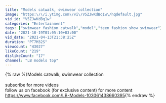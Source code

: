 ```yaml
---
title: "Models catwalk, swimwear collection"
image: "https:\/\/i.ytimg.com\/vi\/V5ZJwKdBq1w\/hqdefault.jpg"
vid_id: "V5ZJwKdBq1w"
categories: "Entertainment"
tags: ["swimwear fashion catwalk","model","teen fashion show swimwear"]
date: "2021-10-19T01:05:10+03:00"
vid_date: "2021-04-13T21:38:25Z"
duration: "PT7M32S"
viewcount: "43027"
likeCount: "219"
dislikeCount: "17"
channel: "LB models top"
---
```

{% raw %}Models catwalk, swimwear collection<br /><br />subscribe for more videos<br />follow us on facebook (for exclusive content) for more content <br /><a rel="nofollow" target="blank" href="https://www.facebook.com/LB-Models-103061438660395">https://www.facebook.com/LB-Models-103061438660395</a>{% endraw %}
